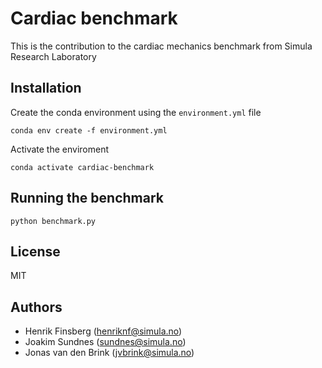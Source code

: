 # Cardiac benchmark

This is the contribution to the cardiac mechanics benchmark from Simula Research Laboratory

## Installation

Create the conda environment using the `environment.yml` file
```
conda env create -f environment.yml
```
Activate the enviroment
```
conda activate cardiac-benchmark
```

## Running the benchmark

```
python benchmark.py
```

## License

MIT

## Authors

- Henrik Finsberg (henriknf@simula.no)
- Joakim Sundnes (sundnes@simula.no)
- Jonas van den Brink (jvbrink@simula.no)